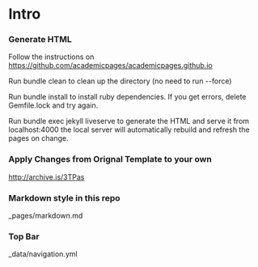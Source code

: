 # Intro

### Generate HTML

Follow the instructions on https://github.com/academicpages/academicpages.github.io

Run bundle clean to clean up the directory (no need to run --force)

Run bundle install to install ruby dependencies. If you get errors, delete Gemfile.lock and try again.

Run bundle exec jekyll liveserve to generate the HTML and serve it from localhost:4000 the local server will automatically rebuild and refresh the pages on change.

### Apply Changes from Orignal Template to your own

http://archive.is/3TPas

### Markdown style in this repo

_pages/markdown.md

### Top Bar

_data/navigation.yml
